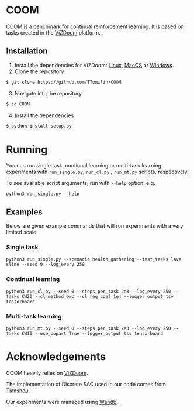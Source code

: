 # COOM

COOM is a benchmark for continual reinforcement learning. It is based on tasks created in the [ViZDoom](https://github.com/mwydmuch/ViZDoom) platform.

[//]: # (The core of our benchmark is CW20 sequence, in which 20 tasks are run, each with budget of 1M steps.)

[//]: # (We provide the complete source code for the benchmark together with the tested algorithms implementations and code for producing result tables and plots.)

## Installation
1. Install the dependencies for ViZDoom: [Linux](https://github.com/mwydmuch/ViZDoom/blob/master/doc/Building.md#-linux), [MacOS](https://github.com/mwydmuch/ViZDoom/blob/master/doc/Building.md#-linux) or [Windows](https://github.com/mwydmuch/ViZDoom/blob/master/doc/Building.md#-windows).
2. Clone the repository
```bash
$ git clone https://github.com/TTomilin/COOM
```
3. Navigate into the repository
```bash
$ cd COOM
```
4. Install the dependencies 
```bash 
$ python install setup.py
```

# Running

You can run single task, continual learning or multi-task learning experiments with `run_single.py`, `run_cl.py`
, `run_mt.py` scripts, respectively.

To see available script arguments, run with `--help` option, e.g.

`python3 run_single.py --help`

## Examples

Below are given example commands that will run experiments with a very limited scale.

### Single task

`python3 run_single.py --scenario health_gathering --test_tasks lava slime --seed 0 --log_every 250`

### Continual learning

`python3 run_cl.py --seed 0 --steps_per_task 2e3 --log_every 250 --tasks CW20 --cl_method ewc --cl_reg_coef 1e4 --logger_output tsv tensorboard`

### Multi-task learning

`python3 run_mt.py --seed 0 --steps_per_task 2e3 --log_every 250 --tasks CW10 --use_popart True --logger_output tsv tensorboard`

# Acknowledgements

COOM heavily relies on [ViZDoom](https://github.com/mwydmuch/ViZDoom).

The implementation of Discrete SAC used in our code comes from [Tianshou](https://github.com/thu-ml/tianshou).

Our experiments were managed using [WandB](https://wandb.ai).
